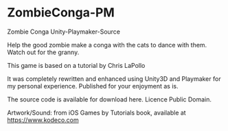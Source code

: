 # ZombieConga-PM
Zombie Conga Unity-Playmaker-Source

Help the good zombie make a conga with the cats to dance with them. Watch out for the granny. 

This game is based on a tutorial by Chris LaPollo

It was completely rewritten and enhanced using Unity3D and Playmaker for my personal experience. Published for your enjoyment as is. 

The source code is available for download here. Licence Public Domain.

Artwork/Sound: from iOS Games by Tutorials book, available at https://www.kodeco.com
